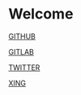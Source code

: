 # Welcome
[GITHUB](https://github.com/PhillipBlunck/)

[GITLAB](https://gitlab.com/PhillipBlunck/)

[TWITTER](https://twitter.com/)

[XING](https://www.xing.com/profile/Phillip_Blunck/cv/)
